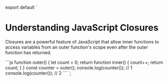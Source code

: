 export default `
# Understanding JavaScript Closures

Closures are a powerful feature of JavaScript that allow inner functions to access variables from an outer function's scope even after the outer function has returned.

\`\`\`js
function outer() {
  let count = 0;
  return function inner() {
    count++;
    return count;
  }
}
const counter = outer();
console.log(counter()); // 1
console.log(counter()); // 2
\`\`\`
`;
